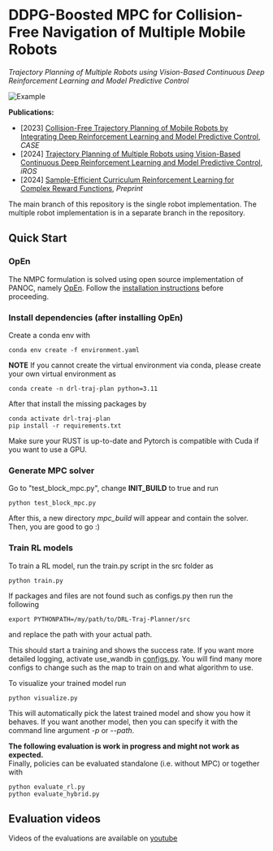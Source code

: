 # DDPG-Boosted MPC for Collision-Free Navigation of Multiple Mobile Robots
*Trajectory Planning of Multiple Robots using Vision-Based Continuous Deep Reinforcement Learning and Model Predictive Control*

![Example](doc/cover.jpg "Example")


**Publications:**
- [2023] [Collision-Free Trajectory Planning of Mobile Robots by Integrating Deep Reinforcement Learning and Model Predictive Control](https://ieeexplore.ieee.org/abstract/document/10260515), *CASE*
- [2024] [Trajectory Planning of Multiple Robots using Vision-Based Continuous Deep Reinforcement Learning and Model Predictive Control](https://github.com/kristianceder/DRL-Traj-Planner/blob/main/doc/iros24_official.pdf), *iROS*
- [2024] [Sample-Efficient Curriculum Reinforcement Learning for Complex Reward Functions](https://arxiv.org/abs/2410.16790), *Preprint*


The main branch of this repository is the single robot implementation. The multiple robot implementation is in a separate branch in the repository.

## Quick Start
### OpEn
The NMPC formulation is solved using open source implementation of PANOC, namely [OpEn](https://alphaville.github.io/optimization-engine/). Follow the [installation instructions](https://alphaville.github.io/optimization-engine/docs/installation) before proceeding. 

### Install dependencies (after installing OpEn)

Create a conda env with
```
conda env create -f environment.yaml
```
**NOTE** If you cannot create the virtual environment via conda, please create your own virtual environment as
```
conda create -n drl-traj-plan python=3.11
```
After that install the missing packages by
```
conda activate drl-traj-plan
pip install -r requirements.txt
```
Make sure your RUST is up-to-date and Pytorch is compatible with Cuda if you want to use a GPU. 

### Generate MPC solver
Go to "test_block_mpc.py", change **INIT_BUILD** to true and run
```
python test_block_mpc.py
```
After this, a new directory *mpc_build* will appear and contain the solver. Then, you are good to go :)

### Train RL models
To train a RL model, run the train.py script in the src folder as
```
python train.py
```
If packages and files are not found such as configs.py then run the following
```
export PYTHONPATH=/my/path/to/DRL-Traj-Planner/src
```
and replace the path with your actual path.

This should start a training and shows the success rate. If you want more detailed logging, activate use_wandb in [configs.py](./src/configs.py). You will find many more configs to change such as the map to train on and what algorithm to use.

To visualize your trained model run
```
python visualize.py
```
This will automatically pick the latest trained model and show you how it behaves. If you want another model, then you can specify it with the command line argument *-p* or *--path*.

**The following evaluation is work in progress and might not work as expected.**  
Finally, policies can be evaluated standalone (i.e. without MPC) or together with 
```
python evaluate_rl.py
python evaluate_hybrid.py
```

## Evaluation videos
Videos of the evaluations are available on [youtube](https://www.youtube.com/watch?v=A2TAuWXqH2k&list=PLPOBQOuy0QPRkYZ1olWVMvoB_gpyaQp5T)

